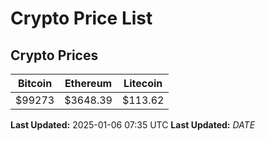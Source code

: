 # Crypto Price List

## Crypto Prices
| Bitcoin | Ethereum | Litecoin |
| ------- | -------- | -------- |
| $99273 | $3648.39 | $113.62 |
**Last Updated:** 2025-01-06 07:35 UTC
**Last Updated:** $DATE$
